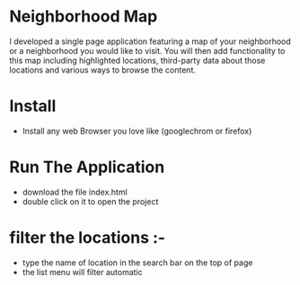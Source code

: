 # Neighborhood Map

I developed a single page application featuring a map of your neighborhood or a neighborhood you would like to visit. You will then add functionality to this map including highlighted locations, third-party data about those locations and various ways to browse the content.

# Install

* Install any web Browser you love like (googlechrom or firefox)
 
# Run The Application 

* download the file index.html
* double click on it to open the project

# filter the locations :-

* type the name of location in the search bar on the top of page
* the list menu will filter automatic 
